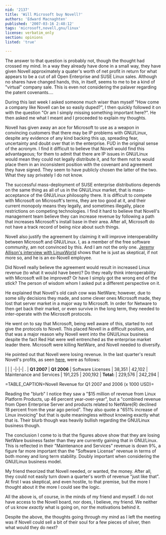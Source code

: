 ```yaml
---
nid: '2137'
title: 'Will Microsoft buy Novell?'
authors: 'Edward Macnaghten'
published: '2007-03-16 2:48:12'
tags: 'microsoft,novell,gnu/linux'
license: verbatim_only
section: opinions
listed: 'true'

---
```

The answer to that question is probably not, though the thought had crossed my mind.  In a way they already have done in a small way, they have given Novell approximately a quater's worth of  net profit in return for what appears to be a cut of all Open Enterprise and SUSE Linux sales. Although no shares have changed hands, this, in itself, seems to me to be a kind of "virtual" company sale.  This is even not considering the palaver regarding the patent covenants....


<!--break-->


During this last week I asked someone much wiser than myself "How come a company like Novell can be so easily duped?", I then quickly followed it on with the question "Or am I simply missing something important here?".  He then asked me what I meant and I proceeded to explain my thoughts.

Novell has given away an ace for Microsoft to use as a weapon in convincing customers that there may be IP problems with GNU/Linux, despite any evidence of any kind backing this up, spreading fear, uncertainty and doubt over that in the enterprise.  FUD in the original sense of the acronym.  I find it difficult to believe that Novell would find this advantageous; for them to admit that there are IP issues in GNU/Linux would mean they could not legally distribute it, and for them not to would place them in an inconsistent position with the covenant and agreement they have signed.  They seem to have publicly chosen the latter of the two.  What they say privately I do not know.

The successful mass-deployment of SUSE enterprise distributions depends on the same thing as all of us in the GNU/Linux market, that is mass-acceptance of the GNU/Linux philosophy there.  It is difficult to compete with Microsoft on Microsoft's terms, they are too good at it, and their current monopoly means they legally, and sometimes illegally, place restrictions on competing technologies.  I find it hard to believe that Novell's management team believe they can increase revenue by following a path that increases Microsoft's install base in their area.  After all, Microsoft do not have a track record of being _nice_ about such things.

Novell also justify the agreement by claiming it will improve interoperability between Microsoft and GNU/Linux.  I, as a member of the free software community, am not convinced by this.  And I am not the only one.  [Jeremy Allison's interview with LinuxWorld](http://www.linuxworld.com/news/2007/020707-jeremy-allison.html?page=1) shows that he is just as skeptical, if not more so, and he is an ex-Novell employee.

Did Novell really believe the agreement would result in increased Linux revenue (to what it would have been)?  Do they really think interoperability with Microsoft will be improved?  Or have I simply got the wrong end of the stick?  The person of wisdom whom I asked put a different perspective on it.

He explained that Novell's old cash cow was NetWare; however, due to some silly decisions they made, and some clever ones Microsoft made, they lost that server market in a major way to Microsoft.  In order for Netware to then get back their market, or even survive in the long term, they needed to inter-operate with the Microsoft protocols.

He went on to say that Microsoft, being well aware of this, started to not give the protocols to Novell.  This placed Novell in a difficult position, and that was a major reason why Novell went into the GNU/Linux business despite the fact Red Hat were well entrenched as the enterprise market leader there.  Microsoft were killing NetWare, and Novell needed to diversify.

He pointed out that Novell were losing revenue.  In the last quarter's result Novell's profits, as seen [here](http://www.prnewswire.com/cgi-bin/stories.pl?ACCT=104&STORY=/www/story/03-01-2007/0004537879&EDATE=), were as follows:


 | | |
-|-|-|
. | **Q1 2007** | **Q1 2006** | 
Software Licenses | 38,351 | 42,102 | 
Maintenance and Services | 191,225 | 200,192 | 
**Total:** | 229,576 | 242,294 | 

=TABLE_CAPTION=Novell Revenue for Q1 2007 and 2006 (x 1000 USD)=

Reading the "blurb" I notice they saw a "$15 million of revenue from Linux Platform Products, up 46 percent year-over-year", but a "combined revenue from Open Enterprise Server and products related to NetWare(R) declined 18 percent from the year ago period".  They also quote a "651% increase of Linux invoicing" but that is quite meaningless without knowing exactly what that is.  Their blurb though was heavily bullish regarding the GNU/Linux business though.

The conclusion I come to is that the figures above show that they are losing NetWare business faster than they are currently gaining that in GNU/Linux.  This is reflected in their "Maintenance and Services" revenue is down 9%, a figure far more important than the "Software License" revenue in terms of both money and long term stability.  Doubly important when considering the GNU/Linux business model.

My friend theorized that Novell needed, or wanted, the money.  After all, they could not easily turn down a quarter's worth of revenue "just like that".  At first I was skeptical, and even hostile, to that premise, but the more I thought about it the more I could see the logic.

All the above is, of course, in the minds of my friend and myself.  I do not have access to the Novell board, nor does, I believe, my friend.  We neither of us know _exactly_ what is going on, nor the motivations behind it.

Despite the above, the thoughts going through my mind as  I left the meeting was if Novell could sell a bit of their soul for a few pieces of silver, then what would they do next?

